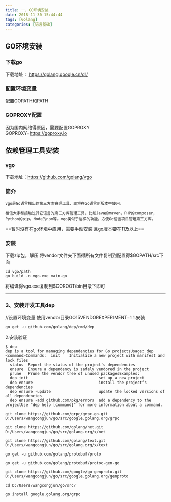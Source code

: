 ```yaml
---
title: 一、GO环境安装
date: 2018-11-30 15:44:44
tags: [Golang]
categories: [语言基础]
---
```


## GO环境安装
### 下载go
下载地址： https://golang.google.cn/dl/  
### 配置环境变量

配置GOPATH和PATH    
### GOPROXY配置
因为国内网络得原因，需要配置GOPROXY  
GOPROXY=https://goproxy.io
## 依赖管理工具安装
### vgo
下载地址：https://github.com/golang/vgo
### 简介

```
vgo是Go语言推出的第三方库管理工具，即将在Go语言新版本中使用。

相信大家都接触过其它语言的第三方库管理工具，比如Java的maven，PHP的composer，Python的pip，Node的npm等。vgo类似于这样的功能，方便Go语言项目管理第三方库。
```
==暂时没有在go环境中应用，需要手动安装 且go版本要在11及以上==
### 安装
下载zip包，解压 将vendor文件夹下面得所有文件复制到配置得$GOPATH/src下面

```
cd vgo/path
go build -o vgo.exe main.go
```
将编译得vgo.exe复制到$GOROOT/bin目录下即可


--------------------------------------------------------------------
### 3、安装开发工具dep  
//设置环境变量 使用vendor目录GO15VENDOREXPERIMENT=1
1.安装 

```
go get -u github.com/golang/dep/cmd/dep
```

2.安装验证
```
$ dep
dep is a tool for managing dependencies for Go projectsUsage: dep <command>Commands:  init    Initialize a new project with manifest and lock files
  status  Report the status of the project‘s dependencies
  ensure  Ensure a dependency is safely vendored in the project
  prune   Prune the vendor tree of unused packagesExamples:
  dep init                               set up a new project
  dep ensure                             install the project‘s dependencies
  dep ensure -update                     update the locked versions of all dependencies
  dep ensure -add github.com/pkg/errors  add a dependency to the projectUse "dep help [command]" for more information about a command.
```


```
git clone https://github.com/grpc/grpc-go.git D:/Users/wangcongjun/go/src/google.golang.org/grpc

git clone https://github.com/golang/net.git D:/Users/wangcongjun/go/src/golang.org/x/net

git clone https://github.com/golang/text.git D:/Users/wangcongjun/go/src/golang.org/x/text

go get -u github.com/golang/protobuf/proto

go get -u github.com/golang/protobuf/protoc-gen-go

git clone https://github.com/google/go-genproto.git D:/Users/wangcongjun/go/src/google.golang.org/genproto

cd D:/Users/wangcongjun/go/src/

go install google.golang.org/grpc
```



